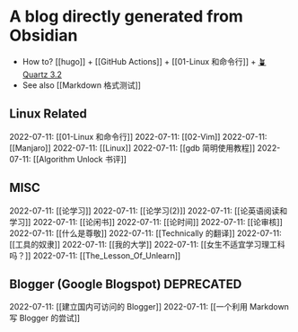 # A blog directly generated from Obsidian
- How to? [[hugo]] + [[GitHub Actions]] + [[01-Linux 和命令行]] + [🪴 Quartz 3.2](https://quartz.jzhao.xyz/)
- See also [[Markdown 格式测试]]

## Linux Related
2022-07-11: [[01-Linux 和命令行]]
2022-07-11: [[02-Vim]]
2022-07-11: [[Manjaro]]
2022-07-11: [[Linux]]
2022-07-11: [[gdb 简明使用教程]]
2022-07-11: [[Algorithm Unlock 书评]]

## MISC
2022-07-11: [[论学习]]
2022-07-11: [[论学习(2)]]
2022-07-11: [[论英语阅读和学习]]
2022-07-11: [[论闲书]]
2022-07-11: [[论时间]]
2022-07-11: [[论审核]]
2022-07-11: [[什么是尊敬]]
2022-07-11: [[Technically 的翻译]]
2022-07-11: [[工具的奴隶]]
2022-07-11: [[我的大学]]
2022-07-11: [[女生不适宜学习理工科吗？]]
2022-07-11: [[The_Lesson_Of_Unlearn]]

## Blogger (Google Blogspot) DEPRECATED
2022-07-11: [[建立国内可访问的 Blogger]]
2022-07-11: [[一个利用 Markdown 写 Blogger 的尝试]]
